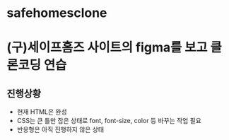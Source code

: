 # safehomesclone

# (구)세이프홈즈 사이트의 figma를 보고  클론코딩 연습 

## 진행상황 
- 현재 HTML은 완성 
- CSS는 큰 틀만 잡은 상태로 font, font-size, color 등 바꾸는 작업 필요 
- 반응형은 아직 진행하지 않은 상태 